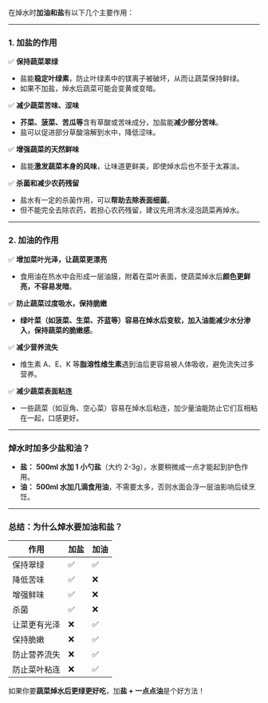 在焯水时**加油和盐**有以下几个主要作用：

---

### **1. 加盐的作用**
✅ **保持蔬菜翠绿**
- 盐能**稳定叶绿素**，防止叶绿素中的镁离子被破坏，从而让蔬菜保持鲜绿。  
- 如果不加盐，焯水后蔬菜可能会变黄或变暗。  

✅ **减少蔬菜苦味、涩味**
- **芥菜、菠菜、苦瓜等**含有草酸或苦味成分，加盐能**减少部分苦味**。  
- 盐可以促进部分草酸溶解到水中，降低涩味。

✅ **增强蔬菜的天然鲜味**
- 盐能**激发蔬菜本身的风味**，让味道更鲜美，即使焯水后也不至于太寡淡。

✅ **杀菌和减少农药残留**
- 盐水有一定的杀菌作用，可以**帮助去除表面细菌**。  
- 但不能完全去除农药，若担心农药残留，建议先用清水浸泡蔬菜再焯水。

---

### **2. 加油的作用**
✅ **增加菜叶光泽，让蔬菜更漂亮**
- 食用油在热水中会形成一层油膜，附着在菜叶表面，使蔬菜焯水后**颜色更鲜亮，不容易发暗**。

✅ **防止蔬菜过度吸水，保持脆嫩**
- **绿叶菜（如菠菜、生菜、芥蓝等）**容易在焯水后变软，加入油能减少水分渗入，保持蔬菜的**脆嫩感**。

✅ **减少营养流失**
- 维生素 A、E、K 等**脂溶性维生素**遇到油后更容易被人体吸收，避免流失过多营养。

✅ **减少蔬菜表面粘连**
- 一些蔬菜（如豆角、空心菜）容易在焯水后粘连，加少量油能防止它们互相粘在一起，口感更好。

---

### **焯水时加多少盐和油？**
- **盐：** **500ml 水加 1 小勺盐**（大约 2-3g），水要稍微咸一点才能起到护色作用。  
- **油：** **500ml 水加几滴食用油**，不需要太多，否则水面会浮一层油影响后续烹饪。

---

### **总结：为什么焯水要加油和盐？**
| 作用 | 加盐 | 加油 |
|------|------|------|
| 保持翠绿 | ✅ | ✅ |
| 降低苦味 | ✅ | ❌ |
| 增强鲜味 | ✅ | ❌ |
| 杀菌 | ✅ | ❌ |
| 让菜更有光泽 | ❌ | ✅ |
| 保持脆嫩 | ❌ | ✅ |
| 防止营养流失 | ❌ | ✅ |
| 防止菜叶粘连 | ❌ | ✅ |

如果你要**蔬菜焯水后更绿更好吃**，加**盐 + 一点点油**是个好方法！